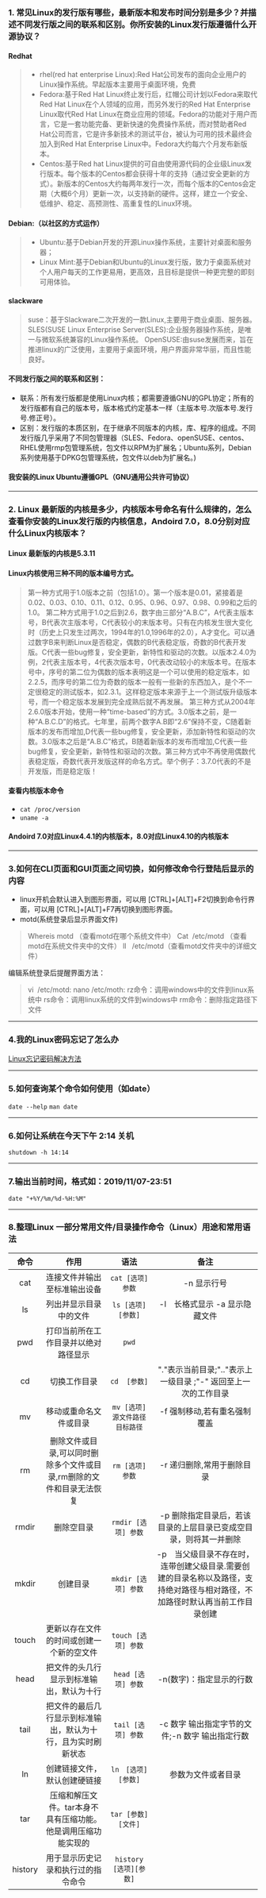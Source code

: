 ### 1.  常见Linux的发行版有哪些，最新版本和发布时间分别是多少？并描述不同发行版之间的联系和区别。你所安装的Linux发行版遵循什么开源协议？
 #### Redhat
>+ rhel(red hat enterprise Linux):Red Hat公司发布的面向企业用户的Linux操作系统。早起版本主要用于桌面环境，免费
>+ Fedora:基于Red Hat Linux终止发行后，红帽公司计划以Fedora来取代Red Hat Linux在个人领域的应用，而另外发行的Red Hat Enterprise Linux取代Red Hat Linux在商业应用的领域。Fedora的功能对于用户而言，它是一套功能完备、更新快速的免费操作系统，而对赞助者Red Hat公司而言，它是许多新技术的测试平台，被认为可用的技术最终会加入到Red Hat Enterprise Linux中。Fedora大约每六个月发布新版本。
>+ Centos:基于Red hat Linux提供的可自由使用源代码的企业级Linux发行版本。每个版本的Centos都会获得十年的支持（通过安全更新的方式）。新版本的Centos大约每两年发行一次，而每个版本的Centos会定期（大概6个月）更新一次，以支持新的硬件。这样，建立一个安全、低维护、稳定、高预测性、高重复性的Linux环境。
#### Debian:（以社区的方式运作）

>+ Ubuntu:基于Debian开发的开源Linux操作系统，主要针对桌面和服务器；
>+ Linux Mint:基于Debian和Ubuntu的Linux发行版，致力于桌面系统对个人用户每天的工作更易用，更高效，且目标是提供一种更完整的即刻可用体验。

#### slackware
>suse：基于Slackware二次开发的一款Linux,主要用于商业桌面、服务器。
>SLES(SUSE Linux Enterprise Server(SLES):企业服务器操作系统，是唯一与微软系统兼容的Linux操作系统。
>OpenSUSE:由suse发展而来，旨在推进linux的广泛使用，主要用于桌面环境，用户界面非常华丽，而且性能良好。

#### 不同发行版之间的联系和区别：
+ 联系：所有发行版都是使用Linux内核；都需要遵循GNU的GPL协定；所有的发行版都有自己的版本号，版本格式约定基本一样（主版本号.次版本号.发行号.修正号）。
+ 区别：发行版的本质区别，在于继承不同版本的内核，库、程序的组成。不同发行版几乎采用了不同包管理器（SLES、Fedora、openSUSE、centos、RHEL使用rmp包管理系统，包文件以RPM为扩展名；Ubuntu系列，Debian系列使用基于DPKG包管理系统，包文件以deb为扩展名。)

#### 我安装的Linux Ubuntu遵循GPL（GNU通用公共许可协议）

---

### 2. Linux 最新版的内核是多少，内核版本号命名有什么规律的，怎么查看你安装的Linux发行版的内核信息，Andoird 7.0，8.0分别对应什么Linux内核版本？
#### Linux 最新版的内核是5.3.11
#### Linux内核使用三种不同的版本编号方式。
>第一种方式用于1.0版本之前（包括1.0）。第一个版本是0.01，紧接着是0.02、0.03、0.10、0.11、0.12、0.95、0.96、0.97、0.98、0.99和之后的1.0。
第二种方式用于1.0之后到2.6，数字由三部分“A.B.C”，A代表主版本号，B代表次主版本号，C代表较小的末版本号。只有在内核发生很大变化时（历史上只发生过两次，1994年的1.0,1996年的2.0），A才变化。可以通过数字B来判断Linux是否稳定，偶数的B代表稳定版，奇数的B代表开发版。C代表一些bug修复，安全更新，新特性和驱动的次数。以版本2.4.0为例，2代表主版本号，4代表次版本号，0代表改动较小的末版本号。在版本号中，序号的第二位为偶数的版本表明这是一个可以使用的稳定版本，如2.2.5，而序号的第二位为奇数的版本一般有一些新的东西加入，是个不一定很稳定的测试版本，如2.3.1。这样稳定版本来源于上一个测试版升级版本号，而一个稳定版本发展到完全成熟后就不再发展。
第三种方式从2004年2.6.0版本开始，使用一种“time-based”的方式。3.0版本之前，是一种“A.B.C.D”的格式。七年里，前两个数字A.B即“2.6”保持不变，C随着新版本的发布而增加,D代表一些bug修复，安全更新，添加新特性和驱动的次数。3.0版本之后是“A.B.C”格式，B随着新版本的发布而增加,C代表一些bug修复，安全更新，新特性和驱动的次数。第三种方式中不再使用偶数代表稳定版，奇数代表开发版这样的命名方式。举个例子：3.7.0代表的不是开发版，而是稳定版！
#### 查看内核版本命令
+ `cat /proc/version`
+ `uname -a`
#### Andoird 7.0对应Linux4.4.1的内核版本，8.0对应Linux4.10的内核版本

---

### 3.如何在CLI页面和GUI页面之间切换，如何修改命令行登陆后显示的内容
+ linux开机会默认进入到图形界面，可以用 [CTRL]+[ALT]+F2切换到命令行界面，可以用 [CTRL]+[ALT]+F7再切换到图形界面。
+ motd(系统登录后显示界面文件)
 >Whereis motd （查看motd在哪个系统文件中）
 >Cat  /etc/motd （查看motd在系统文件夹中的文件）
 >ll   /etc/motd（查看motd文件夹中的详细文件）

 编辑系统登录后提醒界面方法：
 >vi  /etc/motd:
 >nano /etc/moth:
 >rz命令：调用windows中的文件到linux系统中
 >rs命令：调用linux系统的文件到windows中
 >rm命令：删除指定路径下文件

 ---

### 4.我的Linux密码忘记了怎么办
[Linux忘记密码解决方法](https://www.runoob.com/linux/linux-forget-password.html)

---

### 5.如何查询某个命令如何使用（如date）
`date --help`
`man date`

---

### 6.如何让系统在今天下午 2:14 关机
`shutdown -h 14:14`

---
 
### 7.输出当前时间，格式如：2019/11/07-23:51
`date "+%Y/%m/%d-%H:%M"`

---

### 8.整理Linux 一部分常用文件/目录操作命令（Linux）用途和常用语法 

命令|作用|语法|备注
:-:|:-:|:-:|:-:
cat|连接文件并输出至标准输出设备|`cat [选项] 参数`|-n 显示行号
ls|列出并显示目录中的文件|`ls [选项]  [参数]`|-l　长格式显示 -a 显示隐藏文件
pwd|打印当前所在工作目录并以绝对路径显示|`pwd`|
cd|切换工作目录|`cd  [参数]`|"."表示当前目录;".."表示上一级目录  ;"-" 返回至上一次的工作目录
mv|移动或重命名文件或目录|`mv [选项] 源文件路径 目标路径`|-f 强制移动,若有重名强制覆盖
rm|删除文件或目录,可以同时删除多个文件或目录,rm删除的文件和目录无法恢复|`rm [选项] 参数`|-r 递归删除,常用于删除目录
rmdir|删除空目录|`rmdir [选项] 参数`|-p 删除指定目录后，若该目录的上层目录已变成空目录，则将其一并删除
mkdir|创建目录|`mkdir [选项] 参数`|-p　当父级目录不存在时，连带创建父级目录.需要创建的目录名称以及路径，支持绝对路径与相对路径，不加路径时默认再当前工作目录创建
touch|更新以存在文件的时间或创建一个新的空文件|`touch [选项] 参数`|
head|把文件的头几行显示到标准输出，默认为十行|`head [选项] 参数`|-n(数字)：指定显示的行数
tail|把文件的最后几行显示到标准输出，默认为十行，且为实时刷新状态|`tail [选项] 参数`|-c 数字 输出指定字节的文件;-n 数字 输出指定行数
ln|创建链接文件，默认创建硬链接|`ln　[选项]　[参数]`|参数为文件或者目录
tar|压缩和解压文件。tar本身不具有压缩功能。他是调用压缩功能实现的|`tar [参数][文件]`|
history|用于显示历史记录和执行过的指令命令|`history [选项][参数]`|